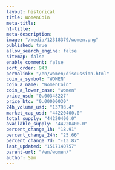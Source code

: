 ```yaml
---
layout: historical
title: WomenCoin
meta-title: 
h1-title: 
meta-description: 
image: "/media/12318379/women.png"
published: true
allow_search_engine: false
sitemap: false
enable_comment: false
sort_order: 943
permalink: "/en/women/discussion.html"
coin_a_symbol: "WOMEN"
coin_a_name: "WomenCoin"
coin_a_lower_case: "women"
price_usd: "0.00348227"
price_btc: "0.00000030"
24h_volume_usd: "13793.4"
market_cap_usd: "44220400.0"
total_supply: "44220400.0"
available_supply: "44220400.0"
percent_change_1h: "18.91"
percent_change_24h: "25.66"
percent_change_7d: "-13.87"
last_updated: "1517140757"
parent-url: "/en/women/"
author: Sam
---
```


